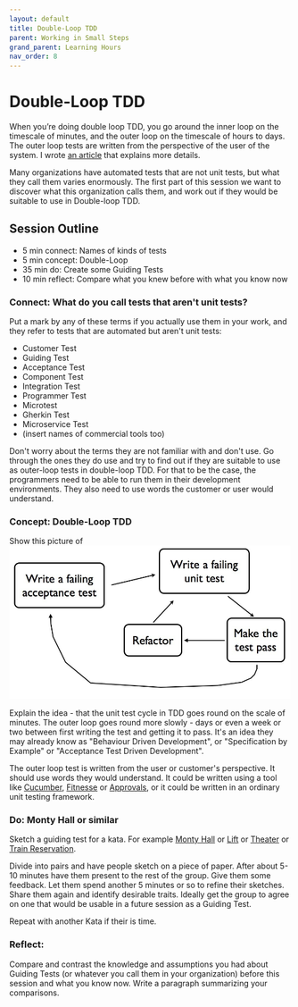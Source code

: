 ```yaml
---
layout: default
title: Double-Loop TDD
parent: Working in Small Steps
grand_parent: Learning Hours
nav_order: 8
---
```


# Double-Loop TDD

When you’re doing double loop TDD, you go around the inner loop on the timescale of minutes, and the outer loop on the timescale of hours to days. The outer loop tests are written from the perspective of the user of the system. I wrote [an article](http://coding-is-like-cooking.info/2013/04/outside-in-development-with-double-loop-tdd/) that explains more details.

Many organizations have automated tests that are not unit tests, but what they call them varies enormously. The first part of this session we want to discover what this organization calls them, and work out if they would be suitable to use in Double-loop TDD.

## Session Outline
 
* 5 min connect: Names of kinds of tests
* 5 min concept: Double-Loop
* 35 min do: Create some Guiding Tests
* 10 min reflect: Compare what you knew before with what you know now

### Connect: What do you call tests that aren't unit tests?
Put a mark by any of these terms if you actually use them in your work, and they refer to tests that are automated but aren't unit tests:

- Customer Test
- Guiding Test
- Acceptance Test
- Component Test
- Integration Test
- Programmer Test
- Microtest
- Gherkin Test
- Microservice Test
- (insert names of commercial tools too)

Don't worry about the terms they are not familiar with and don't use. Go through the ones they do use and try to find out if they are suitable to use as outer-loop tests in double-loop TDD. For that to be the case, the programmers need to be able to run them in their development environments. They also need to use words the customer or user would understand.

### Concept: Double-Loop TDD
Show this picture of ![Double Loop TDD](/assets/images/double_loop.jpg)

Explain the idea - that the unit test cycle in TDD goes round on the scale of minutes. The outer loop goes round more slowly - days or even a week or two between first writing the test and getting it to pass. It's an idea they may already know as "Behaviour Driven Development", or "Specification by Example" or "Acceptance Test Driven Development".

The outer loop test is written from the user or customer's perspective. It should use words they would understand. It could be written using a tool like [Cucumber](https://cucumber.io/), [Fitnesse](http://docs.fitnesse.org/FrontPage) or [Approvals](https://approvaltests.com/), or it could be written in an ordinary unit testing framework.

### Do: Monty Hall or similar
Sketch a guiding test for a kata. For example [Monty Hall](/exercises/kata_descriptions/monty_hall.html) or [Lift](/exercises/kata_descriptions/lift.html) or [Theater](https://github.com/emilybache/Theater-Kata) or [Train Reservation](https://github.com/emilybache/KataTrainReservation).

Divide into pairs and have people sketch on a piece of paper. After about 5-10 minutes have them present to the rest of the group. Give them some feedback. Let them spend another 5 minutes or so to refine their sketches. Share them again and identify desirable traits. Ideally get the group to agree on one that would be usable in a future session as a Guiding Test.

Repeat with another Kata if their is time.

### Reflect: 
Compare and contrast the knowledge and assumptions you had about Guiding Tests (or whatever you call them in your organization) before this session and what you know now. Write a paragraph summarizing your comparisons.



